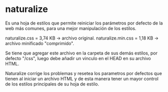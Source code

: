 # naturalize
Es una hoja de estilos que permite reiniciar los parámetros por defecto de la web más comunes, para una mejor manipulación de los estilos.

naturalize.css = 3,74 KB -> archivo original.
naturalize.min.css = 1,18 KB -> archivo minificado "comprimido".

Se tiene que agregar este archivo en la carpeta de sus demás estilos, por defecto "/css", luego debe añadir un vinculo en el HEAD en su archivo HTML.

Naturalize corrige los problemas y resetea los parametros por defectos que tienen al iniciar un archivo HTML y de esta manera tener un mayor control de los estilos principales de su hoja de estilo.

